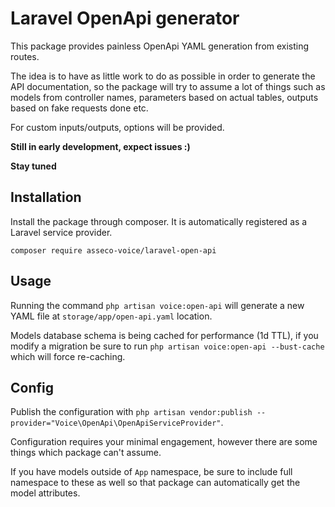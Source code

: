 # Laravel OpenApi generator

This package provides painless OpenApi YAML generation from existing routes. 

The idea is to have as little work to do as possible in order to generate the 
API documentation, so the package will try to assume a lot of things such as
models from controller names, parameters based on actual tables, outputs based
on fake requests done etc. 

For custom inputs/outputs, options will be provided.

**Still in early development, expect issues :)**

**Stay tuned**

## Installation

Install the package through composer. It is automatically registered
as a Laravel service provider.

``composer require asseco-voice/laravel-open-api``

## Usage

Running the command ``php artisan voice:open-api`` will generate a new YAML
file at ``storage/app/open-api.yaml`` location.

Models database schema is being cached for performance (1d TTL), 
if you modify a migration be sure to run ``php artisan voice:open-api --bust-cache``
which will force re-caching. 

## Config

Publish the configuration with 
``php artisan vendor:publish --provider="Voice\OpenApi\OpenApiServiceProvider"``.

Configuration requires your minimal engagement, however there are some things which
package can't assume. 

If you have models outside of ``App`` namespace, be sure to include full namespace
to these as well so that package can automatically get the model attributes. 
